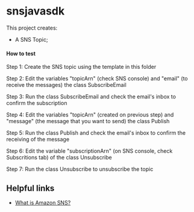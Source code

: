 # snsjavasdk

This project creates:
- A SNS Topic;

#### How to test

Step 1: Create the SNS topic using the template in this folder

Step 2: Edit the variables "topicArn" (check SNS console) and "email" (to receive the messages) the class SubscribeEmail

Step 3: Run the class SubscribeEmail and check the email's inbox to confirm the subscription

Step 4: Edit the variables "topicArn" (created on previous step) and "message" (the message that you want to send) the class Publish

Step 5: Run the class Publish and check the email's inbox to confirm the receiving of the message

Step 6: Edit the variable "subscriptionArn" (on SNS console, check Subscritions tab) of the class Unsubscribe

Step 7: Run the class Unsubscribe to unsubscribe the topic

## Helpful links

- [What is Amazon SNS?][1]

[1]: https://docs.aws.amazon.com/sns/latest/dg/welcome.html